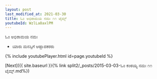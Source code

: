 ```yaml
---
layout: post
last_modified_at: 2021-03-30
title: ಓಂ ಅಭಿರಾಮಯ ನಮಃ ೧೧ ಟೈಮ್ಸ್
youtubeId: WzlLa8axlPM
---
```

 
 
 ಓಂ ಅಭಿರಾಮಯ ನಮಃ  
 
 -  ಯಾರು ಮನಸ್ಸಿಗೆ ಆಹ್ಲಾದಕರರು 
 
  
 
  
 
 
 
 
 
 


{% include youtubePlayer.html id=page.youtubeId %}
 
[Next]({{ site.baseurl }}{% link  split2/_posts/2015-03-03-ಓಂ ಕಂಠಯ್ಯ ನಮಃ ೧೧ ಟೈಮ್ಸ್.md%})
 
